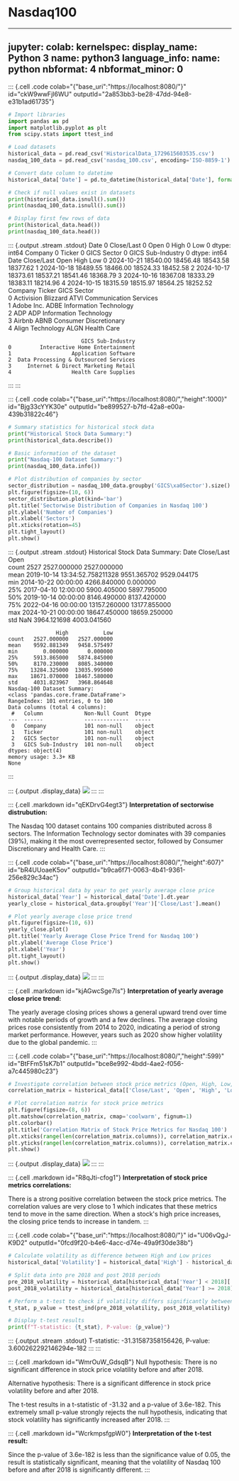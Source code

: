 # Nasdaq100
---
jupyter:
  colab:
  kernelspec:
    display_name: Python 3
    name: python3
  language_info:
    name: python
  nbformat: 4
  nbformat_minor: 0
---

::: {.cell .code colab="{\"base_uri\":\"https://localhost:8080/\"}" id="ckW9wwFjI6WU" outputId="2a853bb3-be28-47dd-94e8-e31b1ad61735"}
``` python
# Import libraries
import pandas as pd
import matplotlib.pyplot as plt
from scipy.stats import ttest_ind

# Load datasets
historical_data = pd.read_csv('HistoricalData_1729615603535.csv')
nasdaq_100_data = pd.read_csv('nasdaq_100.csv', encoding='ISO-8859-1')

# Convert date column to datetime
historical_data['Date'] = pd.to_datetime(historical_data['Date'], format='%m/%d/%Y')

# Check if null values exist in datasets
print(historical_data.isnull().sum())
print(nasdaq_100_data.isnull().sum())

# Display first few rows of data
print(historical_data.head())
print(nasdaq_100_data.head())
```

::: {.output .stream .stdout}
    Date          0
    Close/Last    0
    Open          0
    High          0
    Low           0
    dtype: int64
    Company              0
    Ticker               0
    GICS Sector          0
    GICS Sub-Industry    0
    dtype: int64
            Date  Close/Last      Open      High       Low
    0 2024-10-21    18540.00  18456.48  18543.58  18377.62
    1 2024-10-18    18489.55  18466.00  18524.33  18452.58
    2 2024-10-17    18373.61  18537.21  18541.46  18368.79
    3 2024-10-16    18367.08  18333.29  18383.11  18214.96
    4 2024-10-15    18315.59  18515.97  18564.25  18252.52
                   Company Ticker             GICS Sector  \
    0  Activision Blizzard   ATVI  Communication Services   
    1           Adobe Inc.   ADBE  Information Technology   
    2                  ADP    ADP  Information Technology   
    3               Airbnb   ABNB  Consumer Discretionary   
    4     Align Technology   ALGN             Health Care   

                           GICS Sub-Industry  
    0         Interactive Home Entertainment  
    1                   Application Software  
    2  Data Processing & Outsourced Services  
    3     Internet & Direct Marketing Retail  
    4                   Health Care Supplies  
:::
:::

::: {.cell .code colab="{\"base_uri\":\"https://localhost:8080/\",\"height\":1000}" id="Bjg33cYYK30e" outputId="be899527-b7fd-42a8-e00a-439b31822c46"}
``` python
# Summary statistics for historical stock data
print("Historical Stock Data Summary:")
print(historical_data.describe())

# Basic information of the dataset
print("Nasdaq-100 Dataset Summary:")
print(nasdaq_100_data.info())

# Plot distribution of companies by sector
sector_distribution = nasdaq_100_data.groupby('GICS\xa0Sector').size().sort_values(ascending=False)
plt.figure(figsize=(10, 6))
sector_distribution.plot(kind='bar')
plt.title('Sectorwise Distribution of Companies in Nasdaq 100')
plt.ylabel('Number of Companies')
plt.xlabel('Sectors')
plt.xticks(rotation=45)
plt.tight_layout()
plt.show()
```

::: {.output .stream .stdout}
    Historical Stock Data Summary:
                                    Date    Close/Last          Open  \
    count                           2527   2527.000000   2527.000000   
    mean   2019-10-14 13:34:52.758211328   9551.365702   9529.044175   
    min              2014-10-22 00:00:00   4266.840000      0.000000   
    25%              2017-04-10 12:00:00   5900.405000   5897.795000   
    50%              2019-10-14 00:00:00   8146.490000   8137.420000   
    75%              2022-04-16 00:00:00  13157.260000  13177.855000   
    max              2024-10-21 00:00:00  18647.450000  18659.250000   
    std                              NaN   3964.121698   4003.041560   

                   High           Low  
    count   2527.000000   2527.000000  
    mean    9592.881349   9458.575497  
    min        0.000000      0.000000  
    25%     5913.865000   5874.845000  
    50%     8170.230000   8085.340000  
    75%    13284.325000  13035.995000  
    max    18671.070000  18467.580000  
    std     4031.823967   3968.864648  
    Nasdaq-100 Dataset Summary:
    <class 'pandas.core.frame.DataFrame'>
    RangeIndex: 101 entries, 0 to 100
    Data columns (total 4 columns):
     #   Column             Non-Null Count  Dtype 
    ---  ------             --------------  ----- 
     0   Company            101 non-null    object
     1   Ticker             101 non-null    object
     2   GICS Sector        101 non-null    object
     3   GICS Sub-Industry  101 non-null    object
    dtypes: object(4)
    memory usage: 3.3+ KB
    None
:::

::: {.output .display_data}
![](vertopal_5e99cda3a5324755b3800cccbec94fcf/99d4b743e401a6a27c6c140f6e73f623ac878390.png)
:::
:::

::: {.cell .markdown id="qEKDrvG4egt3"}
**Interpretation of sectorwise distrubution:**

The Nasdaq 100 dataset contains 100 companies distributed across 8
sectors. The Information Technology sector dominates with 39 companies
(39%), making it the most overrepresented sector, followed by Consumer
Discretionary and Health Care.
:::

::: {.cell .code colab="{\"base_uri\":\"https://localhost:8080/\",\"height\":607}" id="bR4UUoaeK5ov" outputId="b9ca6f71-0063-4b41-9361-256e829c34ac"}
``` python
# Group historical data by year to get yearly average close price
historical_data['Year'] = historical_data['Date'].dt.year
yearly_close = historical_data.groupby('Year')['Close/Last'].mean()

# Plot yearly average close price trend
plt.figure(figsize=(10, 6))
yearly_close.plot()
plt.title('Yearly Average Close Price Trend for Nasdaq 100')
plt.ylabel('Average Close Price')
plt.xlabel('Year')
plt.tight_layout()
plt.show()
```

::: {.output .display_data}
![](vertopal_5e99cda3a5324755b3800cccbec94fcf/ecd128c743aef7928646adb1e521b33ebb0a1bf1.png)
:::
:::

::: {.cell .markdown id="kjAGwcSge7Is"}
**Interpretation of yearly average close price trend:**

The yearly average closing prices shows a general upward trend over time
with notable periods of growth and a few declines. The average closing
prices rose consistently from 2014 to 2020, indicating a period of
strong market performance. However, years such as 2020 show higher
volatility due to the global pandemic.
:::

::: {.cell .code colab="{\"base_uri\":\"https://localhost:8080/\",\"height\":599}" id="BtFFm51sK7b1" outputId="bce8e992-4bdd-4ae2-f056-a7c445980c23"}
``` python
# Investigate correlation between stock price metrics (Open, High, Low, Close)
correlation_matrix = historical_data[['Close/Last', 'Open', 'High', 'Low']].corr()

# Plot correlation matrix for stock price metrics
plt.figure(figsize=(8, 6))
plt.matshow(correlation_matrix, cmap='coolwarm', fignum=1)
plt.colorbar()
plt.title('Correlation Matrix of Stock Price Metrics for Nasdaq 100')
plt.xticks(range(len(correlation_matrix.columns)), correlation_matrix.columns, rotation=45)
plt.yticks(range(len(correlation_matrix.columns)), correlation_matrix.columns)
plt.show()
```

::: {.output .display_data}
![](vertopal_5e99cda3a5324755b3800cccbec94fcf/beaabfc0a98e8210d831d4b0aaa7c0fe9cc16f63.png)
:::
:::

::: {.cell .markdown id="R8qJti-cfog1"}
**Interpretation of stock price metrics correlations:**

There is a strong positive correlation between the stock price metrics.
The correlation values are very close to 1 which indicates that these
metrics tend to move in the same direction. When a stock\'s high price
increases, the closing price tends to increase in tandem.
:::

::: {.cell .code colab="{\"base_uri\":\"https://localhost:8080/\"}" id="U06vQgJ-K9D2" outputId="0fcd9f20-b4e6-4acc-d74e-49a9f30de38b"}
``` python
# Calculate volatility as difference between High and Low prices
historical_data['Volatility'] = historical_data['High'] - historical_data['Low']

# Split data into pre 2018 and post 2018 periods
pre_2018_volatility = historical_data[historical_data['Year'] < 2018]['Volatility']
post_2018_volatility = historical_data[historical_data['Year'] >= 2018]['Volatility']

# Perform a t-test to check if volatility differs significantly between the two periods
t_stat, p_value = ttest_ind(pre_2018_volatility, post_2018_volatility)

# Display t-test results
print(f"T-statistic: {t_stat}, P-value: {p_value}")
```

::: {.output .stream .stdout}
    T-statistic: -31.31587358156426, P-value: 3.600262292146294e-182
:::
:::

::: {.cell .markdown id="WmrOuW_GdsqB"}
Null hypothesis: There is no significant difference in stock price
volatility before and after 2018.

Alternative hypothesis: There is a significant difference in stock price
volatility before and after 2018.

The t-test results in a t-statistic of -31.32 and a p-value of 3.6e-182.
This extremely small p-value strongly rejects the null hypothesis,
indicating that stock volatility has significantly increased after 2018.
:::

::: {.cell .markdown id="WcrkmpsfgpW0"}
**Interpretation of the t-test result:**

Since the p-value of 3.6e-182 is less than the significance value of
0.05, the result is statistically significant, meaning that the
volatility of Nasdaq 100 before and after 2018 is significantly
different.
:::
